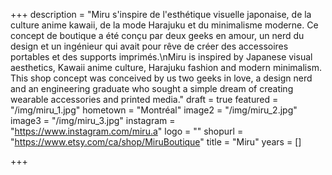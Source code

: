 +++
description = "Miru s'inspire de l'esthétique visuelle japonaise, de la culture anime kawaii, de la mode Harajuku et du minimalisme moderne. Ce concept de boutique a été conçu par deux geeks en amour, un nerd du design et un ingénieur qui avait pour rêve de créer des accessoires portables et des supports imprimés.\nMiru is inspired by Japanese visual aesthetics, Kawaii anime culture, Harajuku fashion and modern minimalism. This shop concept was conceived by us two geeks in love, a design nerd and an engineering graduate who sought a simple dream of creating wearable accessories and printed media."
draft = true
featured = "/img/miru_1.jpg"
hometown = "Montréal"
image2 = "/img/miru_2.jpg"
image3 = "/img/miru_3.jpg"
instagram = "https://www.instagram.com/miru.a"
logo = ""
shopurl = "https://www.etsy.com/ca/shop/MiruBoutique"
title = "Miru"
years = []

+++
